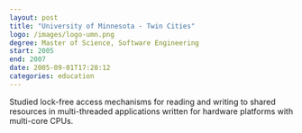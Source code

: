 ```yaml
---
layout: post
title: "University of Minnesota - Twin Cities"
logo: /images/logo-umn.png
degree: Master of Science, Software Engineering
start: 2005
end: 2007
date: 2005-09-01T17:28:12
categories: education
---
```


Studied lock-free access mechanisms for reading and writing to shared resources in multi-threaded applications written for hardware platforms with multi-core CPUs.

